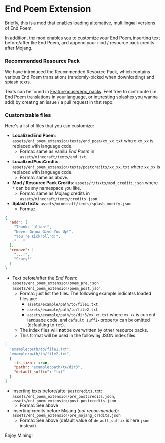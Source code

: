 # End Poem Extension

Briefly, this is a mod that enables loading alternative, multilingual
versions of End Poem.

In addition, the mod enables you to customize your End Poem, inserting text
before/after the End Poem, and append your mod / resource pack credits after
Mojang.

### Recommended Resource Pack

We have introduced the Recommended Resource Pack, which contains various End
Poem translations (randomly-picked when downloading) and splash texts.

Texts can be found in [Featurehouse/epx_packs](https://github.com/Featurehouse/epx_packs).
Feel free to contribute (i.e. End Poem translations in your language, or
interesting splashes you wanna add) by creating an issue / a pull request in
that repo.

### Customizable files

Here's a list of files that you can customize:  
+ **Localized End Poem**: `assets/end_poem_extension/texts/end_poem/xx_xx.txt` where
`xx_xx` is replaced with language code.
  + Format: same as vanilla _End Poem_ in `assets/minecraft/texts/end.txt`.
+ **Localized PostCredits**: `assets/end_poem_extension/texts/postcredits/xx_xx.txt` where
`xx_xx` is replaced with language code.
  + Format: same as above.
+ **Mod / Resource Pack Credits**: `assets/*/texts/mod_credits.json` where `*`
can be any namespace you like.
  + Format: same as Mojang credits in `assets/minecraft/texts/credits.json`.
+ **Splash texts**: `assets/minecraft/texts/splash_modify.json`.
  + Format: 
```json
{
  "add": [
    "Thanks Julian!",
    "Never Gonna Give You Up!",
    "You're Rickroll'd!",
    "..."
  ],
  "remove": [
    "...!",
    "Scary!"
  ]
}
```
+ Text before/after the *End Poem*: `assets/end_poem_extension/poem_pre.json`,
`assets/end_poem_extension/poem_post.json`.
  + Format: just list the files. The following example indicates loaded files are:
    + `assets/example/path/to/file1.txt`
    + `assets/example/path/to/file2.txt`
    + `assets/example/path/to/dir3/xx_xx.txt` where `xx_xx` is current language code,
    and `default_suffix` property can be omitted (defaulting to `txt`).
  + The index files will __not__ be overwritten by other resource packs.
  + This format will be used in the following JSON index files.
```json
[
  "example:path/to/file1.txt",
  "example:path/to/file2.txt",
  {
    "is_i18n": true,
    "path": "example:path/to/dir3",
    "default_suffix": "txt"
  }
]
```
+ Inserting texts before/after `postcredits.txt`: `assets/end_poem_extension/pre_postcredits.json`,
`assets/end_poem_extension/post_postcredits.json`
  + Format: See above
+ Inserting credits before Mojang (*not recommended*): `assets/end_poem_extension/pre_mojang_credits.json`
  + Format: See above (default value of `default_suffix` is here `json` instead)

Enjoy Mining!